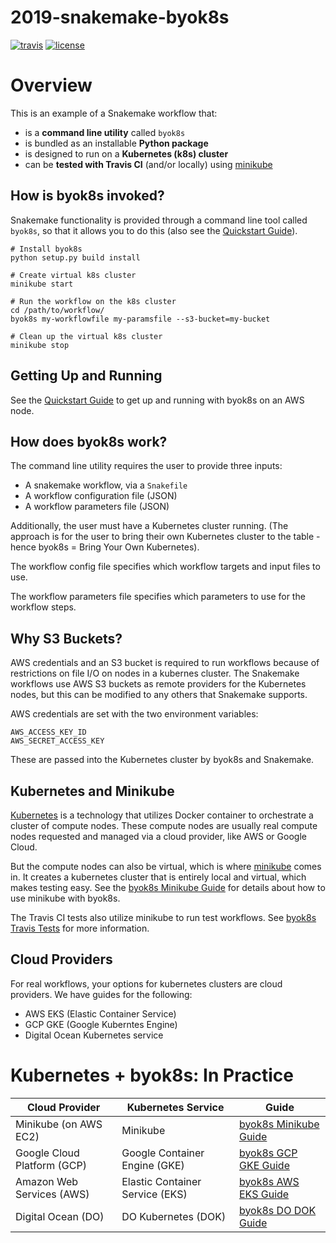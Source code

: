 # 2019-snakemake-byok8s

[![travis](https://img.shields.io/travis/charlesreid1/2019-snakemake-byok8s.svg)](https://travis-ci.org/charlesreid1/2019-snakemake-byok8s)
[![license](https://img.shields.io/github/license/charlesreid1/2019-snakemake-byok8s.svg)](https://github.com/charlesreid1/2019-snakemake-byok8s/blob/master/LICENSE)

# Overview

This is an example of a Snakemake workflow that:

- is a **command line utility** called `byok8s`
- is bundled as an installable **Python package**
- is designed to run on a **Kubernetes (k8s) cluster**
- can be **tested with Travis CI** (and/or locally) using [minikube](https://github.com/kubernetes/minikube)

## How is byok8s invoked?

Snakemake functionality is provided through
a command line tool called `byok8s`, so that
it allows you to do this (also see the 
[Quickstart Guide](quickstart.md)).

```
# Install byok8s
python setup.py build install

# Create virtual k8s cluster
minikube start

# Run the workflow on the k8s cluster
cd /path/to/workflow/
byok8s my-workflowfile my-paramsfile --s3-bucket=my-bucket

# Clean up the virtual k8s cluster
minikube stop
```

## Getting Up and Running

See the [Quickstart Guide](quickstart.md) to get up and running with 
byok8s on an AWS node.

## How does byok8s work?

The command line utility requires the user to provide three inputs:

* A snakemake workflow, via a `Snakefile`
* A workflow configuration file (JSON)
* A workflow parameters file (JSON)

Additionally, the user must have a Kubernetes cluster running.
(The approach is for the user to bring their own Kubernetes cluster
to the table - hence byok8s = Bring Your Own Kubernetes).

The workflow config file specifies which workflow targets
and input files to use.

The workflow parameters file specifies which parameters to
use for the workflow steps.

## Why S3 Buckets?

AWS credentials and an S3 bucket is required to run workflows because 
of restrictions on file I/O on nodes in a kubernes cluster. The Snakemake
workflows use AWS S3 buckets as remote providers for the Kubernetes nodes,
but this can be modified to any others that Snakemake supports.

AWS credentials are set with the two environment variables:

```
AWS_ACCESS_KEY_ID
AWS_SECRET_ACCESS_KEY
```

These are passed into the Kubernetes cluster by byok8s and Snakemake.

## Kubernetes and Minikube

[Kubernetes](https://kubernetes.io/) is a technology that utilizes Docker
container to orchestrate a cluster of compute nodes. These compute nodes are
usually real compute nodes requested and managed via a cloud provider, like AWS
or Google Cloud.

But the compute nodes can also be virtual, which is where
[minikube](https://github.com/kubernetes/minikube) comes in.  It creates a
kubernetes cluster that is entirely local and virtual, which makes testing
easy. See the [byok8s Minikube Guide](kubernetes_minikube.md) for details
about how to use minikube with byok8s.

The Travis CI tests also utilize minikube to run test workflows. See [byok8s
Travis Tests](travis_tests.md) for more information.

## Cloud Providers

For real workflows, your options for
kubernetes clusters are cloud providers.
We have guides for the following:

- AWS EKS (Elastic Container Service)
- GCP GKE (Google Kuberntes Engine)
- Digital Ocean Kubernetes service

# Kubernetes + byok8s: In Practice

|  Cloud Provider             | Kubernetes Service              | Guide                                           |
|-----------------------------|---------------------------------|-------------------------------------------------|
| Minikube (on AWS EC2)       | Minikube                        | [byok8s Minikube Guide](kubernetes_minikube.md) |
| Google Cloud Platform (GCP) | Google Container Engine (GKE)   | [byok8s GCP GKE Guide](kubernetes_gcp.md)       | 
| Amazon Web Services (AWS)   | Elastic Container Service (EKS) | [byok8s AWS EKS Guide](kubernetes_aws.md)       | 
| Digital Ocean (DO)          | DO Kubernetes (DOK)             | [byok8s DO DOK Guide](kubernetes_dok.md)        | 

